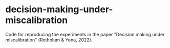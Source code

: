 # decision-making-under-miscalibration
Code for reproducing the experiments in the paper "Decision making under miscalibration" (Rothblum &amp; Yona, 2022).
